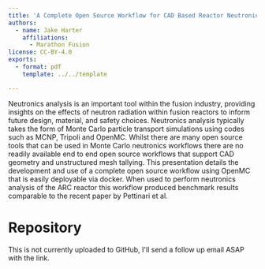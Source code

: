 ```yaml
---
title: 'A Complete Open Source Workflow for CAD Based Reactor Neutronics with Unstructured Mesh Tallying'
authors:
  - name: Jake Harter
    affiliations:
      - Marathon Fusion
license: CC-BY-4.0
exports:
  - format: pdf
    template: ../../template

---
```


Neutronics analysis is an important tool within the fusion industry, providing insights on the effects of neutron radiation within fusion reactors to inform future design, material, and safety choices. Neutronics analysis typically takes the form of Monte Carlo particle transport simulations using codes such as MCNP, Tripoli and OpenMC. Whilst there are many open source tools that can be used in Monte Carlo neutronics workflows there are no readily available end to end open source workflows that support CAD geometry and unstructured mesh tallying. This presentation details the development and use of a complete open source workflow using OpenMC that is easily deployable via docker. When used to perform neutronics analysis of the ARC reactor this workflow produced benchmark results comparable to the recent paper by Pettinari et al.

# Repository
This is not currently uploaded to GitHub, I'll send a follow up email ASAP with the link.

